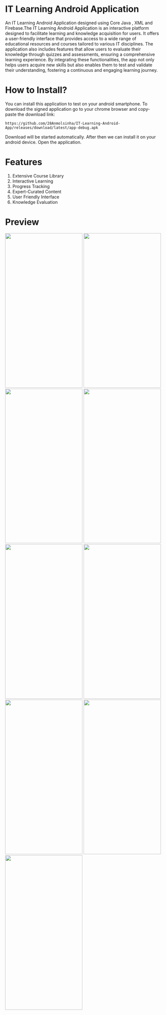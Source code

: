 # IT Learning Android Application

An IT Learning Android Application designed using Core Java , XML and Firebase.The IT Learning Android Application is an interactive platform designed to facilitate learning and knowledge acquisition for users. It offers a user-friendly interface that provides access to a wide range of educational resources and courses tailored to various IT disciplines. The application also includes features that allow users to evaluate their knowledge through quizzes and assessments, ensuring a comprehensive learning experience. By integrating these functionalities, the app not only helps users acquire new skills but also enables them to test and validate their understanding, fostering a continuous and engaging learning journey.

# How to Install?

You can install this application to test on your android smartphone. To download the signed application go to your chrome browser and copy-paste the download link:
```
https://github.com/28Anmolsinha/IT-Learning-Android-App/releases/download/latest/app-debug.apk
```

Download will be started automatically. After then we can install it on your android device. Open the application.

# Features

1. Extensive Course Library
2. Interactive Learning
3. Progress Tracking
4. Expert-Curated Content
5. User Friendly Interface
6. Knowledge Evaluation

# Preview


<img src="https://github.com/user-attachments/assets/c3d57d84-0eac-4c81-98b3-a8e42bcf79a6" width="250" height="500"/>
<img src="https://github.com/user-attachments/assets/e868cbd2-d95e-4fc8-8835-33514921e2a0" width="250" height="500"/> 
<img src="https://github.com/user-attachments/assets/477e8819-9105-4c72-9135-90c69d6924d2" width="250" height="500"/>
<img src="https://github.com/user-attachments/assets/d0dcc954-43d9-4e47-b79f-32edd9db795a" width="250" height="500"/>
<img src="https://github.com/user-attachments/assets/72781204-41f9-4f7a-a3ea-9df727c6d15e" width="250" height="500"/>
<img src="https://github.com/user-attachments/assets/e2efada8-424b-49b3-927b-ea08f34d3479" width="250" height="500"/> 
<img src="https://github.com/user-attachments/assets/f75f9213-7bdd-456b-9b44-0cc19d1e97bb" width="250" height="500"/>
<img src="https://github.com/user-attachments/assets/a1e6c22d-d7f4-49e4-a1af-19c0a5fcabe2" width="250" height="500"/> 
<img src="https://github.com/user-attachments/assets/a17d3dab-df32-44b2-9b52-d99b6e1a216b" width="250" height="500"/> 

   
